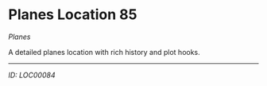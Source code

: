 # Planes Location 85

*Planes*

A detailed planes location with rich history and plot hooks.

---
*ID: LOC00084*